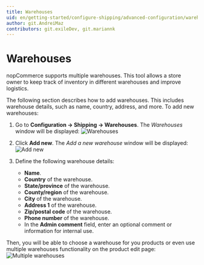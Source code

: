 ```yaml
---
title: Warehouses
uid: en/getting-started/configure-shipping/advanced-configuration/warehouses
author: git.AndreiMaz
contributors: git.exileDev, git.mariannk
---
```


# Warehouses

nopCommerce supports multiple warehouses. This tool allows a store owner to keep track of inventory in different warehouses and improve logistics.

The following section describes how to add warehouses. This includes warehouse details, such as name, country, address, and more. To add new warehouses:

1. Go to **Configuration → Shipping → Warehouses**. The *Warehouses* window will be displayed:
    ![Warehouses](_static/warehouses/warehouses.png)

1. Click **Add new**. The *Add a new warehouse* window will be displayed:
    ![Add new](_static/warehouses/warehouses-add-new.png)

1. Define the following warehouse details:
    * **Name**.
    * **Country** of the warehouse.
    * **State/province** of the warehouse.
    * **County/region** of the warehouse.
    * **City** of the warehouse.
    * **Address 1** of the warehouse.
    * **Zip/postal code** of the warehouse.
    * **Phone number** of the warehouse.
    * In the **Admin comment** field, enter an optional comment or information for internal use.

Then, you will be able to choose a warehouse for you products or even use multiple warehouses functionality on the product edit page:
![Multiple warehouses](_static/warehouses/multiple.jpg)
